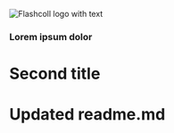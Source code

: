 ![Flashcoll logo with text](https://github.com/mbos2/flashcoll/blob/main/src/assets/images/flascoll-with-text-dark.png)

### Lorem ipsum dolor

# Second title

# Updated readme.md
